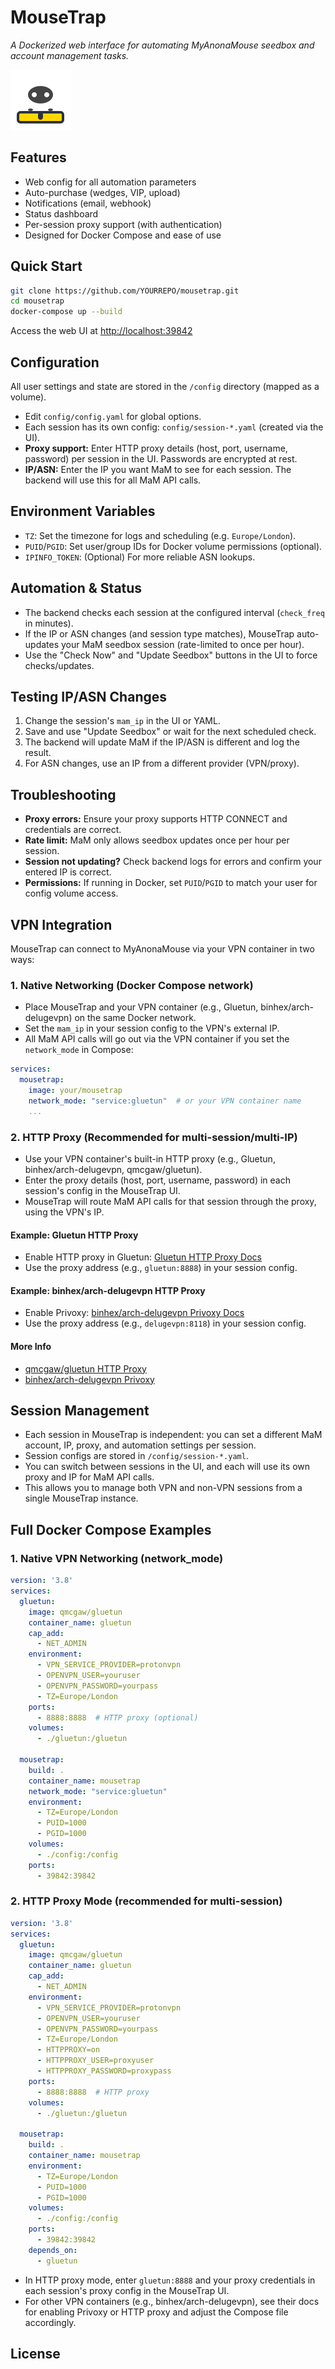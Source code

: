 # MouseTrap

_A Dockerized web interface for automating MyAnonaMouse seedbox and account management tasks._

![MouseTrap logo](frontend/src/assets/logo.svg)

## Features

- Web config for all automation parameters
- Auto-purchase (wedges, VIP, upload)
- Notifications (email, webhook)
- Status dashboard
- Per-session proxy support (with authentication)
- Designed for Docker Compose and ease of use

## Quick Start

```bash
git clone https://github.com/YOURREPO/mousetrap.git
cd mousetrap
docker-compose up --build
```

Access the web UI at [http://localhost:39842](http://localhost:39842)

## Configuration

All user settings and state are stored in the `/config` directory (mapped as a volume).

- Edit `config/config.yaml` for global options.
- Each session has its own config: `config/session-*.yaml` (created via the UI).
- **Proxy support:** Enter HTTP proxy details (host, port, username, password) per session in the UI. Passwords are encrypted at rest.
- **IP/ASN:** Enter the IP you want MaM to see for each session. The backend will use this for all MaM API calls.

## Environment Variables

- `TZ`: Set the timezone for logs and scheduling (e.g. `Europe/London`).
- `PUID`/`PGID`: Set user/group IDs for Docker volume permissions (optional).
- `IPINFO_TOKEN`: (Optional) For more reliable ASN lookups.

## Automation & Status

- The backend checks each session at the configured interval (`check_freq` in minutes).
- If the IP or ASN changes (and session type matches), MouseTrap auto-updates your MaM seedbox session (rate-limited to once per hour).
- Use the "Check Now" and "Update Seedbox" buttons in the UI to force checks/updates.

## Testing IP/ASN Changes

1. Change the session's `mam_ip` in the UI or YAML.
2. Save and use "Update Seedbox" or wait for the next scheduled check.
3. The backend will update MaM if the IP/ASN is different and log the result.
4. For ASN changes, use an IP from a different provider (VPN/proxy).

## Troubleshooting

- **Proxy errors:** Ensure your proxy supports HTTP CONNECT and credentials are correct.
- **Rate limit:** MaM only allows seedbox updates once per hour per session.
- **Session not updating?** Check backend logs for errors and confirm your entered IP is correct.
- **Permissions:** If running in Docker, set `PUID`/`PGID` to match your user for config volume access.

## VPN Integration

MouseTrap can connect to MyAnonaMouse via your VPN container in two ways:

### 1. Native Networking (Docker Compose network)
- Place MouseTrap and your VPN container (e.g., Gluetun, binhex/arch-delugevpn) on the same Docker network.
- Set the `mam_ip` in your session config to the VPN's external IP.
- All MaM API calls will go out via the VPN container if you set the `network_mode` in Compose:

```yaml
services:
  mousetrap:
    image: your/mousetrap
    network_mode: "service:gluetun"  # or your VPN container name
    ...
```

### 2. HTTP Proxy (Recommended for multi-session/multi-IP)
- Use your VPN container's built-in HTTP proxy (e.g., Gluetun, binhex/arch-delugevpn, qmcgaw/gluetun).
- Enter the proxy details (host, port, username, password) in each session's config in the MouseTrap UI.
- MouseTrap will route MaM API calls for that session through the proxy, using the VPN's IP.

#### Example: Gluetun HTTP Proxy
- Enable HTTP proxy in Gluetun: [Gluetun HTTP Proxy Docs](https://github.com/qdm12/gluetun-wiki/blob/main/setup/http-proxy.md)
- Use the proxy address (e.g., `gluetun:8888`) in your session config.

#### Example: binhex/arch-delugevpn HTTP Proxy
- Enable Privoxy: [binhex/arch-delugevpn Privoxy Docs](https://github.com/binhex/documentation/blob/master/docker/faq/vpn.md#privoxy-support)
- Use the proxy address (e.g., `delugevpn:8118`) in your session config.

#### More Info
- [qmcgaw/gluetun HTTP Proxy](https://github.com/qdm12/gluetun-wiki/blob/main/setup/http-proxy.md)
- [binhex/arch-delugevpn Privoxy](https://github.com/binhex/documentation/blob/master/docker/faq/vpn.md#privoxy-support)

## Session Management

- Each session in MouseTrap is independent: you can set a different MaM account, IP, proxy, and automation settings per session.
- Session configs are stored in `/config/session-*.yaml`.
- You can switch between sessions in the UI, and each will use its own proxy and IP for MaM API calls.
- This allows you to manage both VPN and non-VPN sessions from a single MouseTrap instance.

## Full Docker Compose Examples

### 1. Native VPN Networking (network_mode)

```yaml
version: '3.8'
services:
  gluetun:
    image: qmcgaw/gluetun
    container_name: gluetun
    cap_add:
      - NET_ADMIN
    environment:
      - VPN_SERVICE_PROVIDER=protonvpn
      - OPENVPN_USER=youruser
      - OPENVPN_PASSWORD=yourpass
      - TZ=Europe/London
    ports:
      - 8888:8888  # HTTP proxy (optional)
    volumes:
      - ./gluetun:/gluetun

  mousetrap:
    build: .
    container_name: mousetrap
    network_mode: "service:gluetun"
    environment:
      - TZ=Europe/London
      - PUID=1000
      - PGID=1000
    volumes:
      - ./config:/config
    ports:
      - 39842:39842
```

### 2. HTTP Proxy Mode (recommended for multi-session)

```yaml
version: '3.8'
services:
  gluetun:
    image: qmcgaw/gluetun
    container_name: gluetun
    cap_add:
      - NET_ADMIN
    environment:
      - VPN_SERVICE_PROVIDER=protonvpn
      - OPENVPN_USER=youruser
      - OPENVPN_PASSWORD=yourpass
      - TZ=Europe/London
      - HTTPPROXY=on
      - HTTPPROXY_USER=proxyuser
      - HTTPPROXY_PASSWORD=proxypass
    ports:
      - 8888:8888  # HTTP proxy
    volumes:
      - ./gluetun:/gluetun

  mousetrap:
    build: .
    container_name: mousetrap
    environment:
      - TZ=Europe/London
      - PUID=1000
      - PGID=1000
    volumes:
      - ./config:/config
    ports:
      - 39842:39842
    depends_on:
      - gluetun
```

- In HTTP proxy mode, enter `gluetun:8888` and your proxy credentials in each session's proxy config in the MouseTrap UI.
- For other VPN containers (e.g., binhex/arch-delugevpn), see their docs for enabling Privoxy or HTTP proxy and adjust the Compose file accordingly.

## License

<!-- You may add your license details here if desired. -->